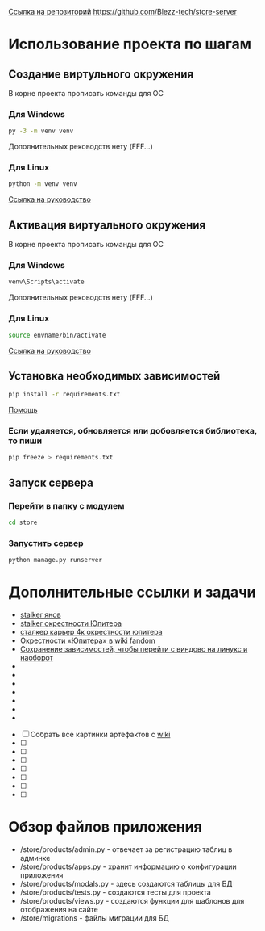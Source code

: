 

[Ссылка на репозиторий](https://github.com/Blezz-tech/store-server)
https://github.com/Blezz-tech/store-server


# Использование проекта по шагам

## Создание виртульного окружения

В корне проекта прописать команды для ОС

### Для Windows

```bash
py -3 -m venv venv
```

Дополнительных реководств нету (FFF...)

### Для Linux

```bash
python -m venv venv
```

[Ссылка на руководство](https://wiki.archlinux.org/title/Python_(%D0%A0%D1%83%D1%81%D1%81%D0%BA%D0%B8%D0%B9)/Virtual_environment_(%D0%A0%D1%83%D1%81%D1%81%D0%BA%D0%B8%D0%B9)#:~:text=.-,venv,-%D0%9E%D0%BD%20%D0%B2%D1%85%D0%BE%D0%B4%D0%B8%D1%82%20%D0%B2)

## Активация виртуального окружения

В корне проекта прописать команды для ОС

### Для Windows

```bash
venv\Scripts\activate
```

Дополнительных реководств нету (FFF...)

### Для Linux

```bash
source envname/bin/activate
```

[Ссылка на руководство](https://wiki.archlinux.org/title/Python_(%D0%A0%D1%83%D1%81%D1%81%D0%BA%D0%B8%D0%B9)/Virtual_environment_(%D0%A0%D1%83%D1%81%D1%81%D0%BA%D0%B8%D0%B9)#:~:text=%24%20virtualenv%20envname-,%D0%90%D0%BA%D1%82%D0%B8%D0%B2%D0%B0%D1%86%D0%B8%D1%8F,-%D0%94%D0%BB%D1%8F%20%D0%B0%D0%BA%D1%82%D0%B8%D0%B2%D0%B0%D1%86%D0%B8%D0%B8%20%D0%B2%D0%B8%D1%80%D1%82%D1%83%D0%B0%D0%BB%D1%8C%D0%BD%D0%BE%D0%B3%D0%BE)

## Установка необходимых зависимостей

```bash
pip install -r requirements.txt
```

[Помощь](https://ru.stackoverflow.com/questions/1028405/python-%D0%B2%D0%BE%D0%BF%D1%80%D0%BE%D1%81-%D0%BF%D0%BE-%D0%BF%D0%B5%D1%80%D0%B5%D0%BD%D0%BE%D1%81%D1%83-%D0%B2%D0%B8%D1%80%D1%82%D1%83%D0%B0%D0%BB%D1%8C%D0%BD%D0%BE%D0%B3%D0%BE-%D0%BE%D0%BA%D1%80%D1%83%D0%B6%D0%B5%D0%BD%D0%B8%D1%8F-python-%D1%81-windows-%D0%BD%D0%B0-ubuntu)

### Если удаляется, обновляется или добовляется библиотека, то пиши

```bash
pip freeze > requirements.txt
```

## Запуск сервера

### Перейти в папку с модулем

```bash
cd store 
```

### Запустить сервер

```bash
python manage.py runserver
```

# Дополнительные ссылки и задачи

- [stalker янов](https://www.google.com/search?q=stalker+%D1%8F%D0%BD%D0%BE%D0%B2&sxsrf=APwXEdel48swH5lYrx_X0Hk8DEq811QRCg:1684783414496&source=lnms&tbm=isch&sa=X&ved=2ahUKEwjv5san04n_AhUEgosKHX9VAqMQ_AUoAXoECAEQAw&biw=1920&bih=929#imgrc=Rv7TI8TSsxbjGM)
- [stalker окрестности Юпитера](https://www.google.com/search?q=stalker+%D0%BE%D0%BA%D1%80%D0%B5%D1%81%D1%82%D0%BD%D0%BE%D1%81%D1%82%D0%B8+%D0%AE%D0%BF%D0%B8%D1%82%D0%B5%D1%80%D0%B0&tbm=isch&ved=2ahUKEwi1gaH31In_AhXCuSoKHf1RDvkQ2-cCegQIABAA&oq=stalker+%D0%BE%D0%BA%D1%80%D0%B5%D1%81%D1%82%D0%BD%D0%BE%D1%81%D1%82%D0%B8+%D0%AE%D0%BF%D0%B8%D1%82%D0%B5%D1%80%D0%B0&gs_lcp=CgNpbWcQAzoECCMQJzoFCAAQgAQ6BggAEAgQHlDdB1jjI2CkJWgAcAB4AIABZIgB0AmSAQQxOS4xmAEAoAEBqgELZ3dzLXdpei1pbWfAAQE&sclient=img&ei=6sJrZLXkBMLzqgH9o7nIDw&bih=929&biw=1920#imgrc=VFWZw89uks6RNM)
- [сталкер карьер 4к окрестности юпитера](https://www.google.com/search?q=%D1%81%D1%82%D0%B0%D0%BB%D0%BA%D0%B5%D1%80+%D0%BA%D0%B0%D1%80%D1%8C%D0%B5%D1%80+4%D0%BA+%D0%BE%D0%BA%D1%80%D0%B5%D1%81%D1%82%D0%BD%D0%BE%D1%81%D1%82%D0%B8+%D1%8E%D0%BF%D0%B8%D1%82%D0%B5%D1%80%D0%B0&tbm=isch&ved=2ahUKEwjK-JLY1Yn_AhWSyCoKHdRhCM0Q2-cCegQIABAA&oq=%D1%81%D1%82%D0%B0%D0%BB%D0%BA%D0%B5%D1%80+%D0%BA%D0%B0%D1%80%D1%8C%D0%B5%D1%80+4%D0%BA+%D0%BE%D0%BA%D1%80%D0%B5%D1%81%D1%82%D0%BD%D0%BE%D1%81%D1%82%D0%B8+%D1%8E%D0%BF%D0%B8%D1%82%D0%B5%D1%80%D0%B0&gs_lcp=CgNpbWcQAzoECCMQJ1DqB1j1IGCzImgAcAB4AIABSIgBlQqSAQIyMZgBAKABAaoBC2d3cy13aXotaW1nwAEB&sclient=img&ei=tcNrZIrKEJKRqwHUw6HoDA&bih=929&biw=1920)
- [Окрестности «Юпитера» в wiki fandom](https://stalker.fandom.com/ru/wiki/%D0%9E%D0%BA%D1%80%D0%B5%D1%81%D1%82%D0%BD%D0%BE%D1%81%D1%82%D0%B8_%C2%AB%D0%AE%D0%BF%D0%B8%D1%82%D0%B5%D1%80%D0%B0%C2%BB)
- [Сохранение зависимостей, чтобы перейти с виндовс на линукс и наоборот](https://stackoverflow.com/questions/31684375/automatically-create-requirements-txt)
- 
- 
- 
- 
- 
- 
- 


- [ ] Собрать все картинки артефактов с [wiki](https://stalker.fandom.com/ru/wiki/%D0%90%D1%80%D1%82%D0%B5%D1%84%D0%B0%D0%BA%D1%82%D1%8B) 
- [ ] 
- [ ] 
- [ ] 
- [ ] 
- [ ] 
- [ ] 
- [ ] 



# Обзор файлов приложения

- /store/products/admin.py - отвечает за регистрацию таблиц в админке
- /store/products/apps.py - хранит информацию о конфигурации приложения
- /store/products/modals.py - здесь создаются таблицы для БД
- /store/products/tests.py - создаются тесты для проекта
- /store/products/views.py - создаются функции для шаблонов для отображения на сайте
- /store/migrations - файлы миграции для БД

